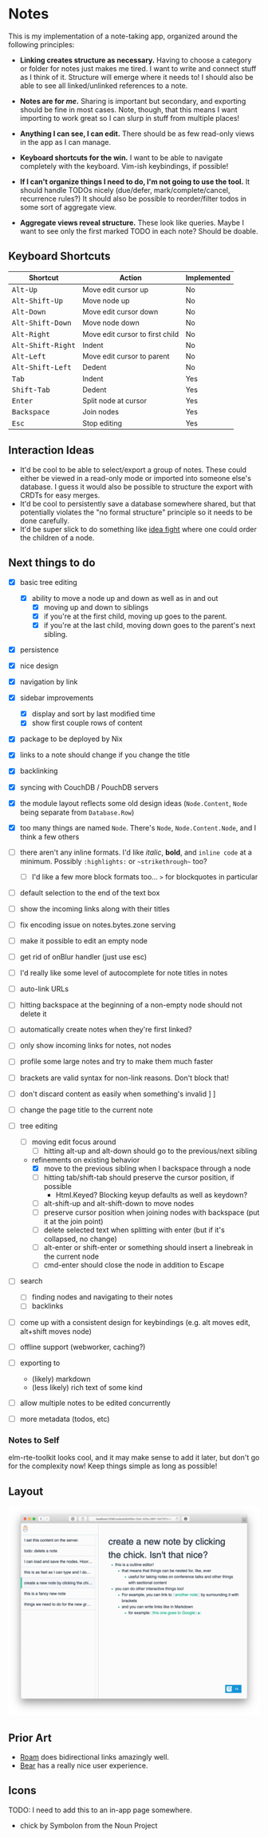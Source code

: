 # Notes

This is my implementation of a note-taking app, organized around the following principles:

- **Linking creates structure as necessary.**
  Having to choose a category or folder for notes just makes me tired.
  I want to write and connect stuff as I think of it.
  Structure will emerge where it needs to!
  I should also be able to see all linked/unlinked references to a note.

- **Notes are for _me_.**
  Sharing is important but secondary, and exporting should be fine in most cases.
  Note, though, that this means I want importing to work great so I can slurp in stuff from multiple places!

- **Anything I can see, I can edit.**
  There should be as few read-only views in the app as I can manage.

- **Keyboard shortcuts for the win.**
  I want to be able to navigate completely with the keyboard.
  Vim-ish keybindings, if possible!

- **If I can't organize things I need to do, I'm not going to use the tool.**
  It should handle TODOs nicely (due/defer, mark/complete/cancel, recurrence rules?)
  It should also be possible to reorder/filter todos in some sort of aggregate view.

- **Aggregate views reveal structure.**
  These look like queries.
  Maybe I want to see only the first marked TODO in each note?
  Should be doable.

## Keyboard Shortcuts

| Shortcut                                         | Action                          | Implemented |
|--------------------------------------------------|---------------------------------|-------------|
| <kbd>Alt</kbd>-<kbd>Up</kbd>                     | Move edit cursor up             | No          |
| <kbd>Alt</kbd>-<kbd>Shift</kbd>-<kbd>Up</kbd>    | Move node up                    | No          |
| <kbd>Alt</kbd>-<kbd>Down</kbd>                   | Move edit cursor down           | No          |
| <kbd>Alt</kbd>-<kbd>Shift</kbd>-<kbd>Down</kbd>  | Move node down                  | No          |
| <kbd>Alt</kbd>-<kbd>Right</kbd>                  | Move edit cursor to first child | No          |
| <kbd>Alt</kbd>-<kbd>Shift</kbd>-<kbd>Right</kbd> | Indent                          | No          |
| <kbd>Alt</kbd>-<kbd>Left</kbd>                   | Move edit cursor to parent      | No          |
| <kbd>Alt</kbd>-<kbd>Shift</kbd>-<kbd>Left</kbd>  | Dedent                          | No          |
| <kbd>Tab</kbd>                                   | Indent                          | Yes         |
| <kbd>Shift</kbd>-<kbd>Tab</kbd>                  | Dedent                          | Yes         |
| <kbd>Enter</kbd>                                 | Split node at cursor            | Yes         |
| <kbd>Backspace</kbd>                             | Join nodes                      | Yes         |
| <kbd>Esc</kbd>                                   | Stop editing                    | Yes         |

## Interaction Ideas

- It'd be cool to be able to select/export a group of notes.
  These could either be viewed in a read-only mode or imported into someone else's database.
  I guess it would also be possible to structure the export with CRDTs for easy merges.
- It'd be cool to persistently save a database somewhere shared, but that potentially violates the "no formal structure" principle so it needs to be done carefully.
- It'd be super slick to do something like [idea fight](https://idea-fight.hoelz.ro) where one could order the children of a node.

## Next things to do

- [x] basic tree editing
   - [x] ability to move a node up and down as well as in and out
       - [x] moving up and down to siblings
       - [x] if you're at the first child, moving up goes to the parent.
       - [x] if you're at the last child, moving down goes to the parent's next sibling.
- [x] persistence
- [x] nice design
- [x] navigation by link
- [x] sidebar improvements
   - [x] display and sort by last modified time
   - [x] show first couple rows of content
- [x] package to be deployed by Nix
- [x] links to a note should change if you change the title
- [x] backlinking
- [x] syncing with CouchDB / PouchDB servers
- [x] the module layout reflects some old design ideas (`Node.Content`, `Node` being separate from `Database.Row`)
- [x] too many things are named `Node`. There's `Node`, `Node.Content.Node`, and I think a few others
- [ ] there aren't any inline formats. I'd like *italic*, **bold**, and `inline code` at a minimum. Possibly `:highlights:` or `~strikethrough~` too?
   - [ ] I'd like a few more block formats too... `>` for blockquotes in particular
- [ ] default selection to the end of the text box
- [ ] show the incoming links along with their titles
- [ ] fix encoding issue on notes.bytes.zone serving
- [ ] make it possible to edit an empty node
- [ ] get rid of onBlur handler (just use esc)
- [ ] I'd really like some level of autocomplete for note titles in notes
- [ ] auto-link URLs
- [ ] hitting backspace at the beginning of a non-empty node should not delete it
- [ ] automatically create notes when they're first linked?
- [ ] only show incoming links for notes, not nodes
- [ ] profile some large notes and try to make them much faster
- [ ] brackets are valid syntax for non-link reasons. Don't block that!
- [ ] don't discard content as easily when something's invalid ] ]
- [ ] change the page title to the current note
- [ ] tree editing
   - [ ] moving edit focus around
       - [ ] hitting alt-up and alt-down should go to the previous/next sibling
   - refinements on existing behavior
     - [x] move to the previous sibling when I backspace through a node
     - [ ] hitting tab/shift-tab should preserve the cursor position, if possible
         - Html.Keyed? Blocking keyup defaults as well as keydown?
     - [ ] alt-shift-up and alt-shift-down to move nodes
     - [ ] preserve cursor position when joining nodes with backspace (put it at the join point)
     - [ ] delete selected text when splitting with enter (but if it's collapsed, no change)
     - [ ] alt-enter or shift-enter or something should insert a linebreak in the current node
     - [ ] cmd-enter should close the node in addition to Escape
- [ ] search
  - [ ] finding nodes and navigating to their notes
  - [ ] backlinks
- [ ] come up with a consistent design for keybindings (e.g. alt moves edit, alt+shift moves node)
- [ ] offline support (webworker, caching?)
- [ ] exporting to
  - (likely) markdown
  - (less likely) rich text of some kind
- [ ] allow multiple notes to be edited concurrently
- [ ] more metadata (todos, etc)


### Notes to Self

elm-rte-toolkit looks cool, and it may make sense to add it later, but don't go for the complexity now!
Keep things simple as long as possible!

## Layout

![](./docs/screenshot.png)

## Prior Art

- [Roam](https://roamresearch.com) does bidirectional links amazingly well.
- [Bear](https://bear.app) has a really nice user experience.

## Icons

TODO: I need to add this to an in-app page somewhere.

- chick by Symbolon from the Noun Project
